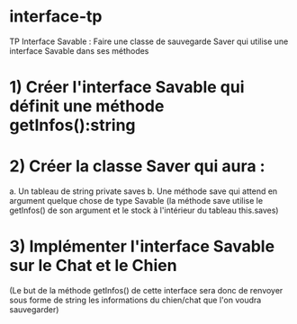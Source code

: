 # interface-tp
TP Interface Savable :
Faire une classe de sauvegarde Saver qui utilise une interface Savable dans ses méthodes

# 1) Créer l'interface Savable qui définit une méthode getInfos():string

# 2) Créer la classe Saver qui aura :
a. Un tableau de string private saves
b. Une méthode save qui attend en argument quelque chose de type Savable
(la méthode save utilise le getInfos() de son argument et le stock à l'intérieur du tableau this.saves)

# 3) Implémenter l'interface Savable sur le Chat et le Chien
(Le but de la méthode getInfos() de cette interface sera donc de renvoyer sous forme de string les informations du chien/chat que l'on voudra sauvegarder)
